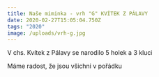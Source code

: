 ```yaml
---
title: Naše miminka - vrh "G" KVÍTEK Z PÁLAVY
date: 2020-02-27T15:05:04.750Z
tags: "2020"
image: /uploads/vrh-g.jpg
---
```

V chs. Kvítek z Pálavy se narodilo 5 holek a 3 kluci

Máme radost, že jsou všichni v pořádku
